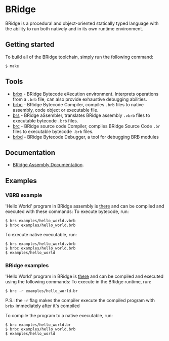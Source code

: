 # BRidge

BRidge is a procedural and object-oriented statically typed language with the ability to run both natively and in its own runtime environment.

## Getting started

To build all of the BRidge toolchain, simply run the following command:
```console
$ make
```

## Tools
- [brbx](src/brbx.c) - BRidge Bytecode eXecution environment. Interprets operations from a `.brb` file, can also provide exhaustive debugging abilities.
- [brbc](src/brbc.c) - BRidge Bytecode Compiler, compiles `.brb` files to native assembly, code object or executable file.
- [brs](src/brs.c) - BRidge aSsembler, translates BRidge assembly `.vbrb` files to executable bytecode `.brb` files.
- [brc](src/brc.c) - BRidge source code Compiler, compiles BRidge Source Code `.br` files to executable bytecode `.brb` files.
- [brbd](src/brbd.c) - BRidge Bytecode Debugger, a tool for debugging BRB modules

## Documentation

- [BRidge Assembly Documentation](docs/brb.md).

## Examples

### VBRB example
'Hello World' program in BRidge assembly is [there](examples/hello_world.vbrb) and can be compiled and executed with these commands:
To execute bytecode, run:
```console
$ brs examples/hello_world.vbrb
$ brbx examples/hello_world.brb
```
To execute native executable, run:
```console
$ brs examples/hello_world.vbrb
$ brbc examples/hello_world.brb
$ examples/hello_world
```

### BRidge examples
'Hello World' program in BRidge is [there](examples/hello_world.br) and can be compiled and executed using the following commands:
To execute in the BRidge runtime, run:
```
$ brc -r examples/hello_world.br
```
P.S.: the `-r` flag makes the compiler execute the compiled program with `brbx` immediately after it's compiled

To compile the program to a native executable, run:
```
$ brc examples/hello_world.br
$ brbc examples/hello_world.brb
$ examples/hello_world
```

